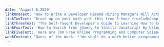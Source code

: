 ```yaml
---
date: 'August 6,2020'
linkOneText: 'How to Write a Developer Résumé Hiring Managers Will Actually Read. Practical tips from a cybersecurity engineer who is a hiring manager herself. (10 minute read): https://www.freecodecamp.org/news/how-to-write-a-resume-that-works/'
linkTwoText: "Brush up on your math with this free 5-hour freeCodeCamp Pre-Calculus course. Dr. Linda Green covers most of the math you'll need to tackle Calculus which — spoiler alert — we are going to teach in future courses as well. You don't need to know Calculus to become a developer, but it can help you work on more advanced projects. (5 hour video course): https://www.freecodecamp.org/news/precalculus-learn-college-math-prerequisites-with-this-free-5-hour-course/"
linkThreeText: "The Self-Taught Developer's Guide to Learning How to Code (10 minute read): https://www.freecodecamp.org/news/the-self-taught-developers-guide-to-coding/"
linkFourText: 'How to Switch from jQuery to Vanilla JavaScript By Using Bootstrap 5 (7 minute read): https://www.freecodecamp.org/news/bootstrap-5-vanilla-js-tutorial/'
linkFiveText: 'Here are 700 Free Online Programming and Computer Science Courses You Can Start This August (browsable list): https://www.freecodecamp.org/news/free-online-programming-cs-courses/'
weekContent: "Quote of the Week: *'We shall do a much better programming job, provided we approach the task with a full appreciation of its tremendous difficulty, provided that we respect the intrinsic limitations of the human mind and approach the task as very humble programmers.'* — Alan Turing"
---
```


